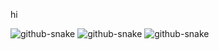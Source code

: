 hi

<picture>
  <source media="(prefers-color-scheme: dark)" srcset="https://raw.githubusercontent.com/PaddyZz/PaddyZz/output-v005/github-contribution-grid-snake-dark_v005.svg" />
  <source media="(prefers-color-scheme: light)" srcset="https://raw.githubusercontent.com/PaddyZz/PaddyZz/output/github-contribution-grid-snake.svg" />
  <img alt="github-snake" src="https://raw.githubusercontent.com/PaddyZz/PaddyZz/output/github-contribution-grid-snake.svg" />
</picture>

<picture>
  <source media="(prefers-color-scheme: dark)" srcset="https://raw.githubusercontent.com/PaddyZz/PaddyZz/output-v008-snakeCellLarge-snakeSize7/github-contribution-grid-snake-dark_v008_snakeCellLarge.svg"/>
    <source media="(prefers-color-scheme: light)" srcset="https://raw.githubusercontent.com/PaddyZz/PaddyZz/output/github-contribution-grid-snake.svg" />
  <img alt="github-snake" src="https://raw.githubusercontent.com/PaddyZz/PaddyZz/output/github-contribution-grid-snake.svg" />

</picture>

<picture>
  <source media="(prefers-color-scheme: dark)" srcset="https://raw.githubusercontent.com/PaddyZz/PaddyZz/output-v008-snakeCellSmall-snakeSize7/github-contribution-grid-snake-dark_v008_snakeCellSmall.svg"/>
  <source media="(prefers-color-scheme: light)" srcset="https://raw.githubusercontent.com/PaddyZz/PaddyZz/output/github-contribution-grid-snake.svg" />
  <img alt="github-snake" src="https://raw.githubusercontent.com/PaddyZz/PaddyZz/output/github-contribution-grid-snake.svg" />

</picture>
